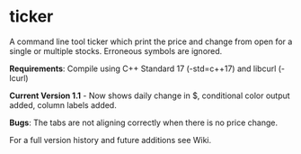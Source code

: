 # ticker
A command line tool ticker which print the price and change from open for a single or multiple stocks. Erroneous symbols are ignored.

**Requirements**: Compile using C++ Standard 17 (-std=c++17) and libcurl (-lcurl)

**Current Version 1.1** - Now shows daily change in $, conditional color output added, column labels added.

**Bugs**:
The tabs are not aligning correctly when there is no price change.

For a full version history and future additions see Wiki.
